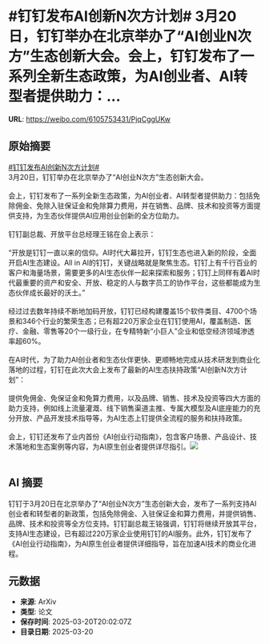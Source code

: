 # #钉钉发布AI创新N次方计划# 3月20日，钉钉举办在北京举办了“AI创业N次方”生态创新大会。会上，钉钉发布了一系列全新生态政策，为AI创业者、AI转型者提供助力：...

**URL**: https://weibo.com/6105753431/PjqCggUKw

## 原始摘要

<a href="https://m.weibo.cn/search?containerid=231522type%3D1%26t%3D10%26q%3D%23%E9%92%89%E9%92%89%E5%8F%91%E5%B8%83AI%E5%88%9B%E6%96%B0N%E6%AC%A1%E6%96%B9%E8%AE%A1%E5%88%92%23&amp;extparam=%23%E9%92%89%E9%92%89%E5%8F%91%E5%B8%83AI%E5%88%9B%E6%96%B0N%E6%AC%A1%E6%96%B9%E8%AE%A1%E5%88%92%23" data-hide=""><span class="surl-text">#钉钉发布AI创新N次方计划#</span></a> <br>3月20日，钉钉举办在北京举办了“AI创业N次方”生态创新大会。<br><br>会上，钉钉发布了一系列全新生态政策，为AI创业者、AI转型者提供助力：包括免除佣金、免除入驻保证金和免除算力费用，并在销售、品牌、技术和投资等方面提供支持，为生态伙伴提供AI应用创业创新的全方位助力。<br><br>钉钉副总裁、开放平台总经理王铭在会上表示：<br><br>“开放是钉钉一直以来的信仰。AI时代大幕拉开，钉钉生态也进入新的阶段，全面开启AI生态建设。All in AI的钉钉，关键战略就是聚焦生态。钉钉上有千行百业的客户和海量场景，需要更多的AI生态伙伴一起来探索和服务；钉钉上同样有着AI时代最重要的资产和安全、开放、稳定的人与数字员工的协作平台，这些都能成为生态伙伴成长最好的沃土。”<br><br>经过过去数年持续不断地加码开放，钉钉已经构建覆盖15个软件类目、4700个场景和346个行业的繁荣生态；已有超220万家企业在钉钉使用AI，覆盖制造、医疗、金融、零售等20个一级行业，在专精特新“小巨人”企业和低空经济领域渗透率超60%。<br><br>在AI时代，为了助力AI创业者和生态伙伴更快、更顺畅地完成从技术研发到商业化落地的过程，钉钉在此次大会上发布了最新的AI生态扶持政策“AI创新N次方计划”：<br><br>提供免佣金、免保证金和免算力费用，以及品牌、销售、技术及投资等四大方面的助力支持，例如线上流量灌溉、线下销售渠道主推、专属大模型及AI底座能力的充分开放、产品开发技术指导等，为AI生态上钉提供全流程的服务和扶持政策。<br><br>会上，钉钉还发布了业内首份《AI创业行动指南》，包含客户场景、产品设计、技术落地和生态案例等内容，为AI原生创业者提供详尽指引。<img style="" src="https://tvax2.sinaimg.cn/large/006Fd7o3ly1hzni4qr1g2j30n40da4am.jpg" referrerpolicy="no-referrer"><br><br>

## AI 摘要

钉钉于3月20日在北京举办了“AI创业N次方”生态创新大会，发布了一系列支持AI创业者和转型者的新政策，包括免除佣金、入驻保证金和算力费用，并提供销售、品牌、技术和投资等全方位支持。钉钉副总裁王铭强调，钉钉将继续开放其平台，支持AI生态建设，已有超过220万家企业使用钉钉的AI服务。此外，钉钉发布了《AI创业行动指南》，为AI原生创业者提供详细指导，旨在加速AI技术的商业化进程。

## 元数据

- **来源**: ArXiv
- **类型**: 论文
- **保存时间**: 2025-03-20T20:02:07Z
- **目录日期**: 2025-03-20
